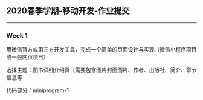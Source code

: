 ## 2020春季学期-移动开发-作业提交
----------------------------
### Week 1 

用微信官方或第三方开发工具，完成一个简单的页面设计与实现（微信小程序项目或一般网页项目）

选择主题：图书详细介绍页（需要包含图片封面图片、作者、出版社、简介、章节信息等

代码部分：miniprogram-1
